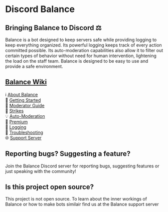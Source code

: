 # Discord Balance

## Bringing Balance to Discord ⚖️
Balance is a bot designed to keep servers safe while providing logging to keep everything organized. Its powerful logging keeps track of every action committed possible. Its auto-moderation capabilities also allow it to filter out certain types of behavior without need for human intervention, lightening the load on the staff team. Balance is designed to be easy to use and provide a safe environment.

## [Balance Wiki](https://github.com/qasmokes/balance/wiki)
ℹ [About Balance](https://github.com/qasmokes/balance/wiki/about)  
🔹 [Getting Started](https://github.com/qasmokes/balance/wiki/getting-started)  
👷 [Moderator Guide](https://github.com/qasmokes/balance/wiki/guide)  
🚩 [Strikes](https://github.com/qasmokes/balance/wiki/strikes)  
💡 [Auto-Moderation](https://github.com/qasmokes/balance/wiki/automod)  
🔸 [Premium](https://github.com/qasmokes/balance/wiki/premium)  
📜 [Logging](https://github.com/qasmokes/balance/wiki/logging)  
🔌 [Troubleshooting](https://github.com/qasmokes/balance/wiki/troubleshooting)  
🌐 [Support Server](https://discord.gg/MwJfaKe)  


## Reporting bugs? Suggesting a feature?
Join the Balance Discord server for reporting bugs, suggesting features or just speaking with the community!


## Is this project open source?
This project is not open source. To learn about the inner workings of Balance or how to make bots similair find us at the Balance support server
